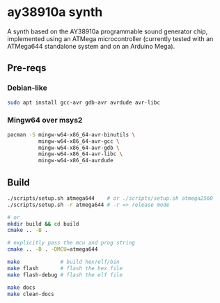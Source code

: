 # ay38910a synth

A synth based on the AY38910a programmable sound generator chip, implemented 
using an ATMega microcontroller (currently tested with an ATMega644 standalone 
system and on an Arduino Mega).

## Pre-reqs

### Debian-like

```bash
sudo apt install gcc-avr gdb-avr avrdude avr-libc
```

### Mingw64 over msys2
```bash
pacman -S mingw-w64-x86_64-avr-binutils \
          mingw-w64-x86_64-avr-gcc \
          mingw-w64-x86_64-avr-gdb \
          mingw-w64-x86_64-avr-libc \
          mingw-w64-x86_64-avrdude
```

## Build

```bash
./scripts/setup.sh atmega644    # or ./scripts/setup.sh atmega2560
./scripts/setup.sh -r atmega644 # -r => release mode

# or 
mkdir build && cd build
cmake .. -B .

# explicitly pass the mcu and prog string
cmake .. -B . -DMCU=atmega644

make             # build hex/elf/bin
make flash       # flash the hex file
make flash-debug # flash the elf file

make docs
make clean-docs
```
